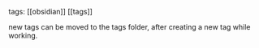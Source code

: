 tags: [[obsidian]] [[tags]]

new tags can be moved to the tags folder, after creating a new tag while working.
